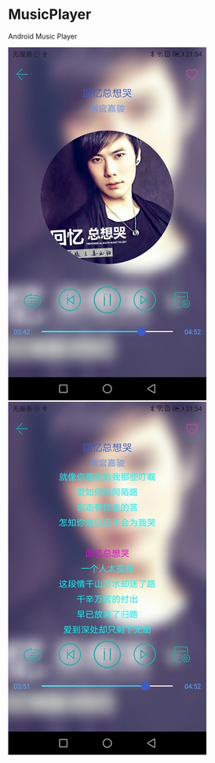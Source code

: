 # MusicPlayer
Android Music Player

![image](https://github.com/luweibin3118/MusicPlayer/blob/master/QQ%E5%9B%BE%E7%89%8720190602215747.jpg)  ![image](https://github.com/luweibin3118/MusicPlayer/blob/master/QQ%E5%9B%BE%E7%89%8720190602215741.jpg)

